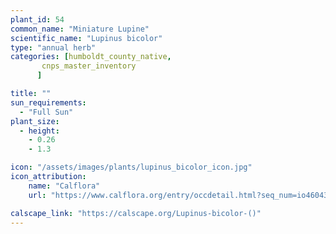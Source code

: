 ```yaml
---
plant_id: 54
common_name: "Miniature Lupine"
scientific_name: "Lupinus bicolor"
type: "annual herb"
categories: [humboldt_county_native,
       cnps_master_inventory
      ]

title: ""
sun_requirements:
  - "Full Sun"
plant_size:
  - height: 
    - 0.26
    - 1.3

icon: "/assets/images/plants/lupinus_bicolor_icon.jpg" 
icon_attribution: 
    name: "Calflora"
    url: "https://www.calflora.org/entry/occdetail.html?seq_num=io46043"

calscape_link: "https://calscape.org/Lupinus-bicolor-()"
---
```



